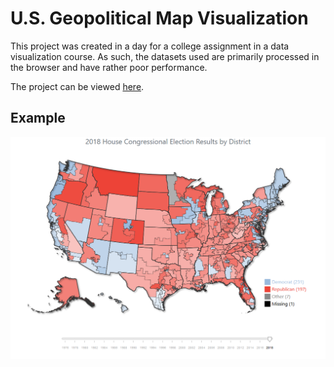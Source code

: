 # U.S. Geopolitical Map Visualization
This project was created in a day for a college assignment in a data visualization course. As such, the datasets used are primarily processed in the browser and have rather poor performance.

The project can be viewed [here](https://concision.github.io/us-geopolitical-map-visualization/src/).

## Example
<img src="docs/img/example.png" alt="2018 Example Render"/>
